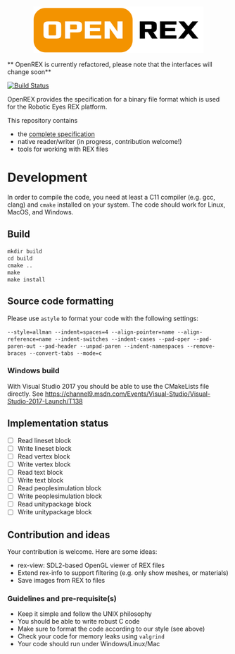 <p align="center">
<img src="doc/openrex.png" />
</p>

** OpenREX is currently refactored, please note that the interfaces will change soon**

[![Build Status](https://travis-ci.org/roboticeyes/openrex.svg?branch=master)](https://travis-ci.org/roboticeyes/openrex)

OpenREX provides the specification for a binary file format which is used for the Robotic Eyes REX platform.

This repository contains

* the [complete specification](doc/rex-spec-v1.md)
* native reader/writer (in progress, contribution welcome!)
* tools for working with REX files

# Development

In order to compile the code, you need at least a C11 compiler (e.g. gcc, clang) and
`cmake` installed on your system. The code should work for Linux, MacOS, and Windows.

## Build

```
mkdir build
cd build
cmake ..
make
make install
```

## Source code formatting

Please use `astyle` to format your code with the following settings:

```
--style=allman --indent=spaces=4 --align-pointer=name --align-reference=name --indent-switches --indent-cases --pad-oper --pad-paren-out --pad-header --unpad-paren --indent-namespaces --remove-braces --convert-tabs --mode=c

```

### Windows build

With Visual Studio 2017 you should be able to use the CMakeLists file directly.
See https://channel9.msdn.com/Events/Visual-Studio/Visual-Studio-2017-Launch/T138

## Implementation status

* [ ] Read lineset block
* [ ] Write lineset block
* [ ] Read vertex block
* [ ] Write vertex block
* [ ] Read text block
* [ ] Write text block
* [ ] Read peoplesimulation block
* [ ] Write peoplesimulation block
* [ ] Read unitypackage block
* [ ] Write unitypackage block

## Contribution and ideas

Your contribution is welcome. Here are some ideas:

* rex-view: SDL2-based OpenGL viewer of REX files
* Extend rex-info to support filtering (e.g. only show meshes, or materials)
* Save images from REX to files

### Guidelines and pre-requisite(s)

* Keep it simple and follow the UNIX philosophy
* You should be able to write robust C code
* Make sure to format the code according to our style (see above)
* Check your code for memory leaks using `valgrind`
* Your code should run under Windows/Linux/Mac


